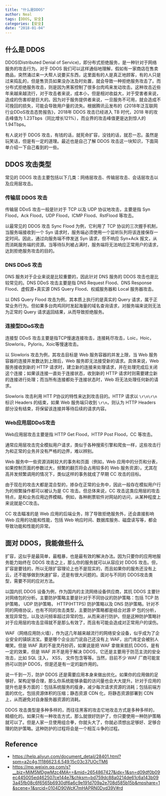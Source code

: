 ```yaml
---
title: "什么是DDOS"
author: Neal
tags: [DDOS, 安全]
categories: [安全]
date: "2018-01-04"
---
```


## 什么是 DDOS

DDOS(Distributed Denial of Service)，即分布式拒绝服务，是一种针对于网络服务的攻击行为。对于 DDOS 我们可以这样通俗地理解，假如有一家商店在售卖商品，突然涌过来一大帮人说要买东西，这里面有的人是真正地顾客，有的人只是过来捣乱的，但是售货员如果没办法及时处置，就会导致一种拒绝服务攻击了。而分布式拒绝服务攻击，则是因为黑客控制了很多台肉鸡来发动攻击。这种攻击近些年来越来越流行，对于攻击者来说，成本小，但是相对收益大，对于受害者来说，造成的伤害却是巨大的。因为对于服务提供者来说，一旦服务不可用，就会造成不可挽回的损失，可能会导致用户量的流失。根据腾讯云发布的《2018年泛互联网行业DDoS攻击态势报告》，2018年 DDOS 攻击已经进入 TB 时代，2018 年的攻击峰值为 1.23Tbps（同比增长121%），而业界的攻击峰值更是达到惊人的 1.94Tbps。

有人说对于 DDOS 攻击，有钱的话，就死命扩容，没钱的话，就忍一忍。虽然是玩笑话，但是有一定的道理。最近也是自己了解 DDOS 攻击这一块知识，下面简单介绍一下自己看到的一些。

## DDOS 攻击类型

常见的 DDOS 攻击主要包括以下几类：网络层攻击、传输层攻击、会话层攻击以及应用层攻击。

### 传输层 DDOS 攻击

传输层 DDoS 攻击一般是针对于 TCP 以及 UDP 协议地攻击，主要是指 Syn Flood，Ack Flood，UDP Flood，ICMP Flood、RstFlood 等攻击。

以最常见的 DDOS 攻击 Sync Flood 为例，它利用了 TCP 协议的三次握手机制，当服务端接收到一个 Syn 请求时，服务端必须使用一个监听队列将该连接保存一定时间。因此，通过向服务端不停发送 Syn 请求，但不响应 Syn+Ack 报文，从而消耗服务端的资源。当等待队列被占满时，服务端将无法响应正常用户的请求，达到拒绝服务攻击的目的。


### DNS DDoS 攻击

DNS 服务对于企业来说是比较重要的，因此针对 DNS 服务的 DDOS 攻击也是比较常见的。DNS DDoS 攻击主要是指 DNS Request Flood、DNS Response Flood、虚假源+真实源 DNS Query Flood、权威服务器和 Local 服务器攻击。

以 DNS Query Flood 攻击为例，其本质上执行的是真实的 Query 请求，属于正常业务行为。但如果多台肉鸡同时发起海量的域名查询请求，对服务端来说则无法为正常的 Query 请求返回结果，从而导致拒绝服务。

### 连接型DDoS攻击

连接型 DDoS 攻击主要是指TCP慢速连接攻击，连接耗尽攻击，Loic，Hoic，Slowloris，Pyloris，Xoic等慢速攻击。

以 Slowloris 攻击为例，其攻击目标是 Web 服务容器的并发上限，当 Web 服务容器的连接并发数达到上限后，Web 服务即无法接受新的请求。具体来说，Web 服务接收到新的 HTTP 请求时，建立新的连接来处理请求，并在处理完成后关闭这个连接；如果该连接一直处于连接状态，收到新的 HTTP 请求时则需要建立新的连接进行处理；而当所有连接都处于连接状态时，Web 将无法处理任何新的请求。

Slowloris 攻击利用 HTT P协议的特性来达到攻击目的。HTTP 请求以 `\r\n\r\n` 标识 Headers 的结束，如果 Web 服务端只收到 `\r\n`，则认为 HTTP Headers 部分没有结束，将保留该连接并等待后续的请求内容。


### Web应用层DDoS攻击

Web应用层攻击主要是指 HTTP Get Flood，HTTP Post Flood，CC 等攻击。

通常应用层攻击完全模拟用户请求，类似于各种搜索引擎和爬虫一样，这些攻击行为和正常的业务并没有严格的边界，难以辨别。

Web 服务中一些资源消耗较大的事务和页面（例如，Web 应用中的分页和分表，如果控制页面的参数过大，频繁的翻页将会占用较多的 Web 服务资源）。尤其在高并发频繁调用的情况下，类似这样的事务就成了早期 CC 攻击的目标。

由于现在的攻击大都是混合型的，掺杂在正常的业务中，因此一般存在模拟用户行为的频繁操作都可以被认为是 CC 攻击。但总体来说，CC 攻击这类应用层的攻击特点，是和业务应用边界模糊。例如，各种刷票软件对网站的访问，从某种程度上来说就是CC攻击。

CC 攻击瞄准的是 Web 应用的后端业务，除了导致拒绝服务外，还会直接影响 Web 应用的功能和性能，包括 Web 响应时间、数据库服务、磁盘读写等，都会导致功能和性能的异常。

## 面对 DDOS，我能做些什么

扩容，这似乎是最简单，最粗暴，也是最有效的解决办法。因为只要你的应用地服务能力始终在 DDOS 攻击之上，那么你的服务就可以从容应对 DDOS 攻击。但，扩容是要钱的，所以无限扩容理论上也不是现实的，而且如果你的服务还没有上云，还不能够做到快速扩容，还是有很大问题的。面对与不同的 DDOS攻击类型，需要不同的应对方法。

以国内抗 DDOS 设备为例，作为国内的主流网络设备供应商，其抗 DDOS 主要针对网络包的分析。主要防护策略主要是针对于不同协议的防护策略：包括 TCP 防护策略， UDP 防护策略， HTTP(HTTPS) 防护策略以及 DNS 防护策略。针对不同的网络协议，也有不同的攻击类型，主要防护策略都是结合对源 IP 包的分析，发现异常包，以及访问频率超过异常的包，从而来进行防护。但是这种防护策略针对于应用层的攻击显得就不是那么有效了，而且有可能会造成对正常用户的误伤。

WAF（网络应用防火墙），作为这几年越来越流行的网络安全设备，似乎成为了企业安全的镇妖法宝。要是哪个企业出门说自己还没有上 WAF，出门肯定会被别人嘲笑。但是 WAF 真的不是灵丹妙药，如果说是把 WAF 拿做来抵抗 DDOS，是有一定的效果，但是 WAF 并不是用于解决 DDOS，它还是主要用于防范主流的安全攻击，比如 SQL 注入， XSS， 文件包含等等。当然，目前不少 WAF 厂商可能宣扬可以防护 DDOS，但是还是有一定的副作用的。

说一千到一万，防护 DDOS 还是需要应用本身来做出优化。如果你的应用做的足够好，架构足够合理，那么你系统能够承载的访问量也会大大提升。针对于应用的提升也是多方面的：包括系统服务的瘦身，减少每次请求资源的消耗；包括前端方面的优化，包括资源体积的压缩；静态资源 CDN 化，将静态资源部署到 CDN 上，从而避免对自身服务器资源的消耗。


DDOS 攻击类型是多种多样的，而往往黑客的攻击它地攻击方式是多种多样的，精细化的。如果只有一种攻击方式，那么就很好防护了，你只要使用一种防护策略就可以了。但是人家一旦使用组合拳，你就头大了，你就必须想出足够好、足够合理的防护策略。这种防护的过程将会是一个相互斗争的过程。


## Reference 

* https://help.aliyun.com/document_detail/28401.html?spm=a2c4g.11186623.6.549.15c03c37UOcTM6
* https://mp.weixin.qq.com/s?__biz=MjM5MDgwMzc4MA==&mid=2654867427&idx=1&sn=d09df0b09ec445005ed462507ce144e7&chksm=bd759dc88a0214de61c6a143b093a45fb08c6f6565b6930df6a6c9e191d709a2e708d585b15b&mpshare=1&scene=1&srcid=0104D90WcK7mHAPRN0Dyd39V#rd





